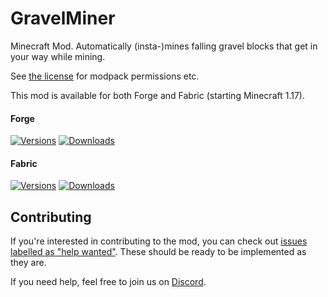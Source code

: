 # GravelMiner

Minecraft Mod. Automatically (insta-)mines falling gravel blocks that get in your way while mining.

See [the license](LICENSE) for modpack permissions etc.

This mod is available for both Forge and Fabric (starting Minecraft 1.17).

#### Forge

[![Versions](http://cf.way2muchnoise.eu/versions/244759_latest.svg)](https://www.curseforge.com/minecraft/mc-mods/gravelminer) [![Downloads](http://cf.way2muchnoise.eu/full_244759_downloads.svg)](https://www.curseforge.com/minecraft/mc-mods/gravelminer)

#### Fabric

[![Versions](http://cf.way2muchnoise.eu/versions/506456_latest.svg)](https://www.curseforge.com/minecraft/mc-mods/gravelminer-fabric) [![Downloads](http://cf.way2muchnoise.eu/full_506456_downloads.svg)](https://www.curseforge.com/minecraft/mc-mods/gravelminer-fabric)

## Contributing

If you're interested in contributing to the mod, you can check out [issues labelled as "help wanted"](https://github.com/TwelveIterationMods/GravelMiner/issues?q=is%3Aopen+is%3Aissue+label%3A%22help+wanted%22). These should be ready to be implemented as they are.

If you need help, feel free to join us on [Discord](https://discord.gg/VAfZ2Nau6j).
